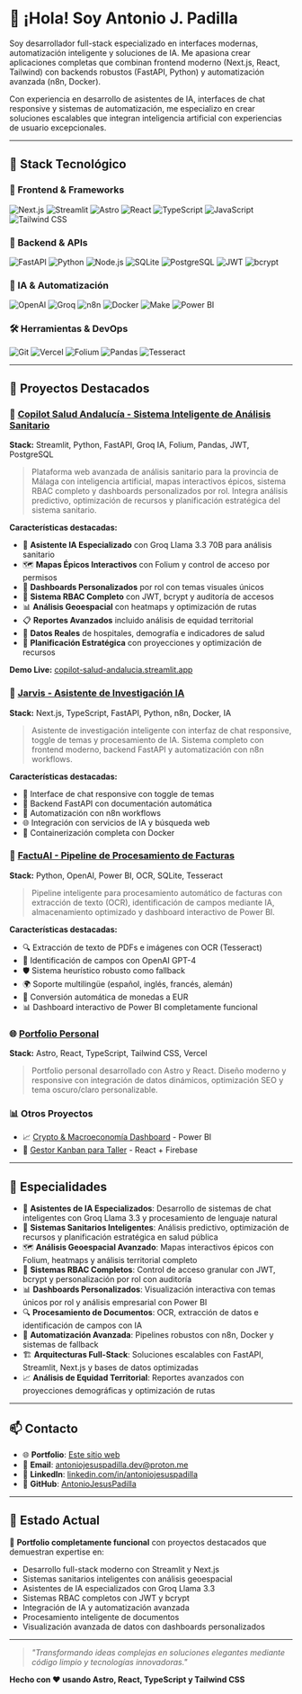 # 👋 ¡Hola! Soy Antonio J. Padilla

Soy desarrollador full-stack especializado en interfaces modernas, automatización inteligente y soluciones de IA. Me apasiona crear aplicaciones completas que combinan frontend moderno (Next.js, React, Tailwind) con backends robustos (FastAPI, Python) y automatización avanzada (n8n, Docker).

Con experiencia en desarrollo de asistentes de IA, interfaces de chat responsive y sistemas de automatización, me especializo en crear soluciones escalables que integran inteligencia artificial con experiencias de usuario excepcionales.

---

## 🧰 Stack Tecnológico

### 🎨 Frontend & Frameworks
![Next.js](https://img.shields.io/badge/-Next.js-000000?style=flat-square&logo=nextdotjs)
![Streamlit](https://img.shields.io/badge/-Streamlit-FF4B4B?style=flat-square&logo=streamlit)
![Astro](https://img.shields.io/badge/-Astro-FF5D01?style=flat-square&logo=astro)
![React](https://img.shields.io/badge/-React-61DAFB?style=flat-square&logo=react)
![TypeScript](https://img.shields.io/badge/-TypeScript-3178C6?style=flat-square&logo=typescript)
![JavaScript](https://img.shields.io/badge/-JavaScript-F7DF1E?style=flat-square&logo=javascript)
![Tailwind CSS](https://img.shields.io/badge/-Tailwind-06B6D4?style=flat-square&logo=tailwind-css)

### 🚀 Backend & APIs
![FastAPI](https://img.shields.io/badge/-FastAPI-009688?style=flat-square&logo=fastapi)
![Python](https://img.shields.io/badge/-Python-3776AB?style=flat-square&logo=python)
![Node.js](https://img.shields.io/badge/-Node.js-339933?style=flat-square&logo=nodedotjs)
![SQLite](https://img.shields.io/badge/-SQLite-003B57?style=flat-square&logo=sqlite)
![PostgreSQL](https://img.shields.io/badge/-PostgreSQL-336791?style=flat-square&logo=postgresql)
![JWT](https://img.shields.io/badge/-JWT-000000?style=flat-square&logo=jsonwebtokens)
![bcrypt](https://img.shields.io/badge/-bcrypt-338834?style=flat-square&logo=security)

### 🤖 IA & Automatización
![OpenAI](https://img.shields.io/badge/-OpenAI-412991?style=flat-square&logo=openai)
![Groq](https://img.shields.io/badge/-Groq-F55036?style=flat-square&logo=groq)
![n8n](https://img.shields.io/badge/-n8n-EA4B71?style=flat-square&logo=n8n)
![Docker](https://img.shields.io/badge/-Docker-2496ED?style=flat-square&logo=docker)
![Make](https://img.shields.io/badge/-Make-6366F1?style=flat-square&logo=make)
![Power BI](https://img.shields.io/badge/-PowerBI-F2C811?style=flat-square&logo=powerbi)

### 🛠️ Herramientas & DevOps
![Git](https://img.shields.io/badge/-Git-F05032?style=flat-square&logo=git)
![Vercel](https://img.shields.io/badge/-Vercel-000000?style=flat-square&logo=vercel)
![Folium](https://img.shields.io/badge/-Folium-77B829?style=flat-square&logo=leaflet)
![Pandas](https://img.shields.io/badge/-Pandas-150458?style=flat-square&logo=pandas)
![Tesseract](https://img.shields.io/badge/-OCR/Tesseract-005571?style=flat-square&logo=google)

---

## 🚀 Proyectos Destacados

### 🏥 [Copilot Salud Andalucía - Sistema Inteligente de Análisis Sanitario](https://github.com/AntonioJesusPadilla/copilot-salud-andalucia)
**Stack:** Streamlit, Python, FastAPI, Groq IA, Folium, Pandas, JWT, PostgreSQL
> Plataforma web avanzada de análisis sanitario para la provincia de Málaga con inteligencia artificial, mapas interactivos épicos, sistema RBAC completo y dashboards personalizados por rol. Integra análisis predictivo, optimización de recursos y planificación estratégica del sistema sanitario.

**Características destacadas:**

* 🤖 **Asistente IA Especializado** con Groq Llama 3.3 70B para análisis sanitario
* 🗺️ **Mapas Épicos Interactivos** con Folium y control de acceso por permisos
* 🎨 **Dashboards Personalizados** por rol con temas visuales únicos
* 🔐 **Sistema RBAC Completo** con JWT, bcrypt y auditoría de accesos
* 📊 **Análisis Geoespacial** con heatmaps y optimización de rutas
* 📋 **Reportes Avanzados** incluido análisis de equidad territorial
* 🏥 **Datos Reales** de hospitales, demografía e indicadores de salud
* 🚀 **Planificación Estratégica** con proyecciones y optimización de recursos

**Demo Live:** [copilot-salud-andalucia.streamlit.app](https://copilot-salud-andalucia.streamlit.app/)

### 🤖 [Jarvis - Asistente de Investigación IA](https://github.com/AntonioJesusPadilla/jarvis)
**Stack:** Next.js, TypeScript, FastAPI, Python, n8n, Docker, IA
> Asistente de investigación inteligente con interfaz de chat responsive, toggle de temas y procesamiento de IA. Sistema completo con frontend moderno, backend FastAPI y automatización con n8n workflows.

**Características destacadas:**
- 💬 Interface de chat responsive con toggle de temas
- 🔧 Backend FastAPI con documentación automática
- 🔄 Automatización con n8n workflows
- 🌐 Integración con servicios de IA y búsqueda web
- 🐳 Containerización completa con Docker

### 🧾 [FactuAI - Pipeline de Procesamiento de Facturas](https://github.com/AntonioJesusPadilla/factuAI)
**Stack:** Python, OpenAI, Power BI, OCR, SQLite, Tesseract
> Pipeline inteligente para procesamiento automático de facturas con extracción de texto (OCR), identificación de campos mediante IA, almacenamiento optimizado y dashboard interactivo de Power BI.

**Características destacadas:**
- 🔍 Extracción de texto de PDFs e imágenes con OCR (Tesseract)
- 🤖 Identificación de campos con OpenAI GPT-4
- 🛡️ Sistema heurístico robusto como fallback
- 🌍 Soporte multilingüe (español, inglés, francés, alemán)
- 💱 Conversión automática de monedas a EUR
- 📊 Dashboard interactivo de Power BI completamente funcional

### 🌐 [Portfolio Personal](https://github.com/AntonioJesusPadilla/antonio-padilla)
**Stack:** Astro, React, TypeScript, Tailwind CSS, Vercel
> Portfolio personal desarrollado con Astro y React. Diseño moderno y responsive con integración de datos dinámicos, optimización SEO y tema oscuro/claro personalizable.

### 📊 Otros Proyectos

- 📈 [Crypto & Macroeconomía Dashboard](https://github.com/AntonioJesusPadilla/informe-cripto-macro) - Power BI
- 🚗 [Gestor Kanban para Taller](https://github.com/AntonioJesusPadilla/kanban-taller-2.0) - React + Firebase

---

## 🎯 Especialidades

- 🤖 **Asistentes de IA Especializados**: Desarrollo de sistemas de chat inteligentes con Groq Llama 3.3 y procesamiento de lenguaje natural
- 🏥 **Sistemas Sanitarios Inteligentes**: Análisis predictivo, optimización de recursos y planificación estratégica en salud pública
- 🗺️ **Análisis Geoespacial Avanzado**: Mapas interactivos épicos con Folium, heatmaps y análisis territorial completo
- 🔐 **Sistemas RBAC Completos**: Control de acceso granular con JWT, bcrypt y personalización por rol con auditoría
- 📊 **Dashboards Personalizados**: Visualización interactiva con temas únicos por rol y análisis empresarial con Power BI
- 🔍 **Procesamiento de Documentos**: OCR, extracción de datos e identificación de campos con IA
- 🔄 **Automatización Avanzada**: Pipelines robustos con n8n, Docker y sistemas de fallback
- 🏗️ **Arquitecturas Full-Stack**: Soluciones escalables con FastAPI, Streamlit, Next.js y bases de datos optimizadas
- 📈 **Análisis de Equidad Territorial**: Reportes avanzados con proyecciones demográficas y optimización de rutas

---

## 📫 Contacto

- 🌐 **Portfolio**: [Este sitio web](https://antonio-padilla.vercel.app)
- 📧 **Email**: [antoniojesuspadilla.dev@proton.me](mailto:antoniojesuspadilla.dev@proton.me)
- 💼 **LinkedIn**: [linkedin.com/in/antoniojesuspadilla](https://linkedin.com/in/antoniojesuspadilla)
- 🐙 **GitHub**: [AntonioJesusPadilla](https://github.com/AntonioJesusPadilla)

---

## 🚀 Estado Actual

🎉 **Portfolio completamente funcional** con proyectos destacados que demuestran expertise en:
- Desarrollo full-stack moderno con Streamlit y Next.js
- Sistemas sanitarios inteligentes con análisis geoespacial
- Asistentes de IA especializados con Groq Llama 3.3
- Sistemas RBAC completos con JWT y bcrypt
- Integración de IA y automatización avanzada
- Procesamiento inteligente de documentos
- Visualización avanzada de datos con dashboards personalizados

---

> _"Transformando ideas complejas en soluciones elegantes mediante código limpio y tecnologías innovadoras."_

**Hecho con ❤️ usando Astro, React, TypeScript y Tailwind CSS**


